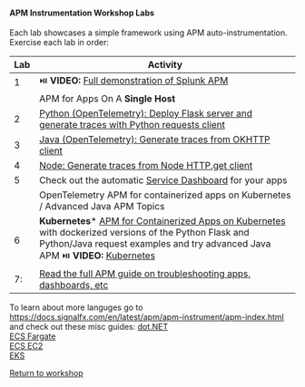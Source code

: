 #### APM Instrumentation Workshop Labs 
Each lab showcases a simple framework using APM auto-instrumentation.    
Exercise each lab in order:  

|Lab|Activity|
|---|--------|
| 1 | :play_or_pause_button: **VIDEO:** [Full demonstration of Splunk APM](https://drive.google.com/file/d/1jc5VWL4jKMqAUgUxDnMcpB42LKAn8Bdm/view?usp=sharing) |
||APM for Apps On A **Single Host**|
| 2 | [Python (OpenTelemetry): Deploy Flask server and generate traces with Python requests client](../python)|
| 3 | [Java (OpenTelemetry): Generate traces from OKHTTP client](../java) |
| 4 | [Node: Generate traces from Node HTTP.get client](../node) |
| 5 | Check out the automatic [Service Dashboard](../dashboards/servicedashboard.md) for your apps |  
| | OpenTelemetry APM for containerized apps on Kubernetes / Advanced Java APM Topics |
| 6 | **Kubernetes*** [APM for Containerized Apps on Kubernetes](../k8s) with dockerized versions of the Python Flask and Python/Java request examples and try advanced Java APM :play_or_pause_button: **VIDEO:** [Kubernetes](https://drive.google.com/file/d/1aKMbNNDyebVSS8D1WOpAy81AdcUTQz3w/view?usp=sharing) |  
| 7:| [Read the full APM guide on troubleshooting apps, dashboards, etc](https://docs.signalfx.com/en/latest/apm/apm-getting-started/apm-index.html) |

To learn about more languges go to https://docs.signalfx.com/en/latest/apm/apm-instrument/apm-index.html and check out these misc guides:
[dot.NET](../misc/dotnet)  
[ECS Fargate](../misc/ecs-fargate)  
[ECS EC2](../misc/ecs-ec2)  
[EKS](../misc/eks)

[Return to workshop](../README.md)
